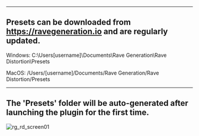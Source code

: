 ------------------------------------------------------------------------------------
Presets can be downloaded from https://ravegeneration.io and are regularly updated.
------------------------------------------------------------------------------------

Windows:
C:\Users\[username]\Documents\Rave Generation\Rave Distortion\Presets

MacOS:
/Users/[username]/Documents/Rave Generation/Rave Distortion/Presets

-------------------------------------------------------------------------------------------
The 'Presets' folder will be auto-generated after launching the plugin for the first time.
-------------------------------------------------------------------------------------------
![rg_rd_screen01](https://github.com/user-attachments/assets/9e1389d2-c421-4e89-8c7d-71c94ff75933)
